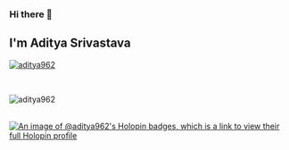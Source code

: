 ### Hi there 👋
## I'm Aditya Srivastava
<p align="left"> <a href="https://github.com/ryo-ma/github-profile-trophy"><img src="https://github-profile-trophy.vercel.app/?username=aditya962&row=1" alt="aditya962" /></a> </p>
<br>

<p><img align="left" src="https://github-readme-stats.vercel.app/api/top-langs?username=aditya962&show_icons=true&locale=en&layout=compact" alt="aditya962" /></p>
<br>
<br>

[![An image of @aditya962's Holopin badges, which is a link to view their full Holopin profile](https://holopin.me/aditya962)](https://holopin.io/@aditya962)

<!--
**aditya962/aditya962** is a ✨ _special_ ✨ repository because its `README.md` (this file) appears on your GitHub profile.

Here are some ideas to get you started:

- 🔭 I’m currently working on ...
- 🌱 I’m currently learning ...
- 👯 I’m looking to collaborate on ...
- 🤔 I’m looking for help with ...
- 💬 Ask me about ...
- 📫 How to reach me: ...
- 😄 Pronouns: ...
- ⚡ Fun fact: ...
![Github Stats](https://github-readme-stats.vercel.app/api?username=aditya962&count_private=true&show_icons=true&include_all_commits=true)

-->

